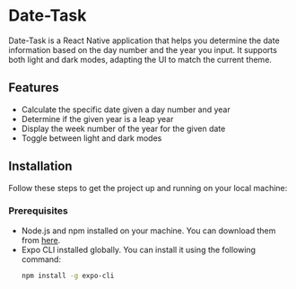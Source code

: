 # Date-Task

Date-Task is a React Native application that helps you determine the date information based on the day number and the year you input. It supports both light and dark modes, adapting the UI to match the current theme.

## Features
- Calculate the specific date given a day number and year
- Determine if the given year is a leap year
- Display the week number of the year for the given date
- Toggle between light and dark modes

## Installation

Follow these steps to get the project up and running on your local machine:

### Prerequisites

- Node.js and npm installed on your machine. You can download them from [here](https://nodejs.org/).
- Expo CLI installed globally. You can install it using the following command:
  ```sh
  npm install -g expo-cli

